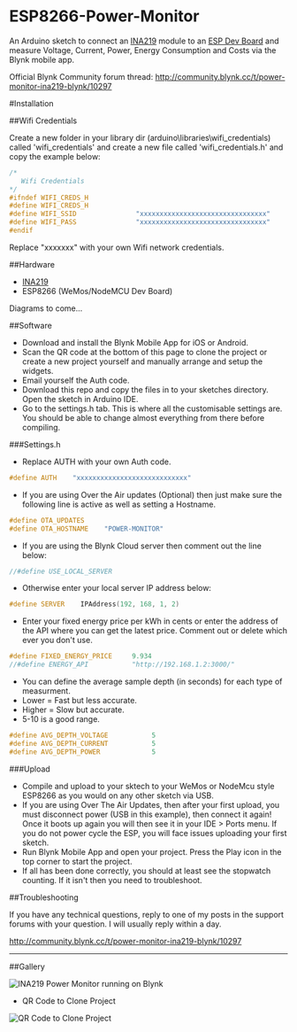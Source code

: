 # ESP8266-Power-Monitor
An Arduino sketch to connect an [INA219](https://www.aliexpress.com/item/Free-shipping-Zero-drift-CJMCU-219-INA219-I2C-interface-Bi-directional-current-power-monitoring-sensor/32688147341.html) module to an [ESP Dev Board](https://www.aliexpress.com/wholesale?SearchText=esp8266+mini) and measure Voltage, Current, Power, Energy Consumption and Costs via the Blynk mobile app.

Official Blynk Community forum thread: http://community.blynk.cc/t/power-monitor-ina219-blynk/10297

#Installation

##Wifi Credentials

Create a new folder in your library dir (arduino\libraries\wifi_credentials) called 'wifi_credentials' and create a new file called 'wifi_credentials.h' and copy the example below:

```cpp
/*
   Wifi Credentials
*/
#ifndef WIFI_CREDS_H
#define WIFI_CREDS_H
#define WIFI_SSID               "xxxxxxxxxxxxxxxxxxxxxxxxxxxxxxxx"
#define WIFI_PASS               "xxxxxxxxxxxxxxxxxxxxxxxxxxxxxxxx"
#endif
```

Replace "xxxxxxx" with your own Wifi network credentials.

##Hardware

* [INA219](https://www.aliexpress.com/item/Free-shipping-Zero-drift-CJMCU-219-INA219-I2C-interface-Bi-directional-current-power-monitoring-sensor/32688147341.html)
* ESP8266 (WeMos/NodeMCU Dev Board)

Diagrams to come...

##Software

* Download and install the Blynk Mobile App for iOS or Android.
* Scan the QR code at the bottom of this page to clone the project or create a new project yourself and manually arrange and setup the widgets. 
* Email yourself the Auth code. 
* Download this repo and copy the files in to your sketches directory. Open the sketch in Arduino IDE. 
* Go to the settings.h tab. This is where all the customisable settings are. You should be able to change almost everything from there before compiling. 

###Settings.h

* Replace AUTH with your own Auth code.
```cpp
#define AUTH    "xxxxxxxxxxxxxxxxxxxxxxxxxxxx"
```
* If you are using Over the Air updates (Optional) then just make sure the following line is active as well as setting a Hostname.
```cpp
#define OTA_UPDATES
#define OTA_HOSTNAME    "POWER-MONITOR"
```
* If you are using the Blynk Cloud server then comment out the line below:
```cpp
//#define USE_LOCAL_SERVER
```
* Otherwise enter your local server IP address below:
```cpp
#define SERVER    IPAddress(192, 168, 1, 2)
```
* Enter your fixed energy price per kWh in cents or enter the address of the API where you can get the latest price. Comment out or delete which ever you don't use.
```cpp
#define FIXED_ENERGY_PRICE     9.934
//#define ENERGY_API           "http://192.168.1.2:3000/"
```
* You can define the average sample depth (in seconds) for each type of measurment. 
 * Lower = Fast but less accurate. 
 * Higher = Slow but accurate. 
 * 5-10 is a good range. 
```cpp
#define AVG_DEPTH_VOLTAGE           5
#define AVG_DEPTH_CURRENT           5
#define AVG_DEPTH_POWER             5
```

###Upload 

* Compile and upload to your sktech to your WeMos or NodeMcu style ESP8266 as you would on any other sketch via USB.
 * If you are using Over The Air Updates, then after your first upload, you must disconnect power (USB in this example), then connect it again! Once it boots up again you will then see it in your IDE > Ports menu. If you do not power cycle the ESP, you will face issues uploading your first sketch. 
* Run Blynk Mobile App and open your project. Press the Play icon in the top corner to start the project. 
* If all has been done correctly, you should at least see the stopwatch counting. If it isn't then you need to troubleshoot. 

##Troubleshooting

If you have any technical questions, reply to one of my posts in the support forums with your question. I will usually reply within a day. 

http://community.blynk.cc/t/power-monitor-ina219-blynk/10297

----
##Gallery

![INA219 Power Monitor running on Blynk](http://community.blynk.cc/uploads/default/original/2X/d/d8380acfb7de92c7fef6b4c939a5e46bf0166eac.PNG)

* QR Code to Clone Project

![QR Code to Clone Project](http://i.imgur.com/ZBcnOSH.jpg)

